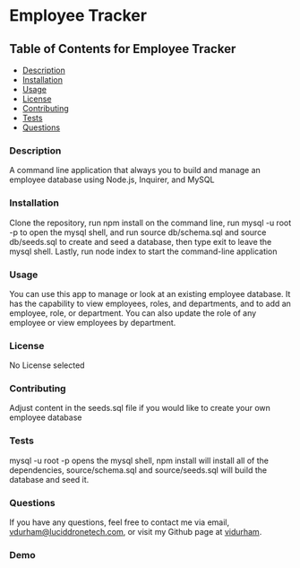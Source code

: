 
# Employee Tracker


## Table of Contents for Employee Tracker
- [Description](#description)
- [Installation](#installation)
- [Usage](#usage)
- [License](#license)
- [Contributing](#contributing)
- [Tests](#tests)
- [Questions](#questions)

### Description
A command line application that always you to build and manage an employee database using Node.js, Inquirer, and MySQL

### Installation
Clone the repository, run npm install on the command line, run mysql -u root -p to open the mysql shell, and run source db/schema.sql and source db/seeds.sql to create and seed a database, then type exit to leave the mysql shell. Lastly, run node index to start the command-line application

### Usage
You can use this app to manage or look at an existing employee database. It has the capability to view employees, roles, and departments, and to add an employee, role, or department. You can also update the role of any employee or view employees by department.

### License

No License selected

### Contributing
Adjust content in the seeds.sql file if you would like to create your own employee database

### Tests
mysql -u root -p opens the mysql shell, npm install will install all of the dependencies, source/schema.sql and source/seeds.sql will build the database and seed it.

### Questions
If you have any questions, feel free to contact me via email, vdurham@luciddronetech.com, or visit my Github page at [vidurham](https://github.com/vidurham).

### Demo
